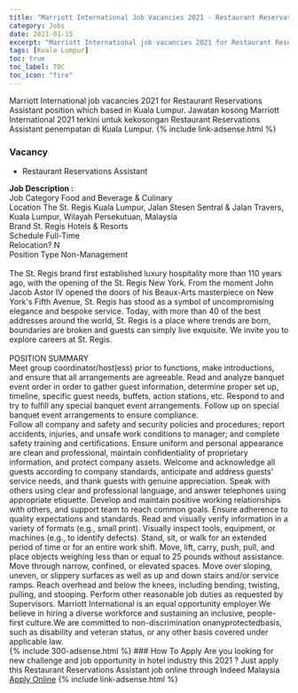 ```yaml
---
title: "Marriott International Job Vacancies 2021 - Restaurant Reservations Assistant" 
category: Jobs 
date: 2021-01-15 
excerpt: "Marriott International job vacancies 2021 for Restaurant Reservations Assistant position which based in Kuala Lumpur. Jawatan kosong Marriott International 2021 terkini untuk kekosongan Restaurant Reservations Assistant penempatan di Kuala Lumpur" 
tags: [Kuala Lumpur] 
toc: true 
toc_label: TOC 
toc_icon: "fire" 
--- 
```


Marriott International job vacancies 2021 for Restaurant Reservations Assistant position which based in Kuala Lumpur. Jawatan kosong Marriott International 2021 terkini untuk kekosongan Restaurant Reservations Assistant penempatan di Kuala Lumpur. 
{% include link-adsense.html %} 
### Vacancy 
- Restaurant Reservations Assistant 
<div><b>Job Description :</b><br>
Job Category Food and Beverage &amp; Culinary
<br>Location The St. Regis Kuala Lumpur, Jalan Stesen Sentral &amp; Jalan Travers, Kuala Lumpur, Wilayah Persekutuan, Malaysia
<br>Brand St. Regis Hotels &amp; Resorts
<br>Schedule Full-Time
<br>Relocation? N
<br>Position Type Non-Management
<br><br>
The St. Regis brand first established luxury hospitality more than 110 years ago, with the opening of the St. Regis New York. From the moment John Jacob Astor IV opened the doors of his Beaux-Arts masterpiece on New York's Fifth Avenue, St. Regis has stood as a symbol of uncompromising elegance and bespoke service. Today, with more than 40 of the best addresses around the world, St. Regis is a place where trends are born, boundaries are broken and guests can simply live exquisite. We invite you to explore careers at St. Regis.
<br><br>
POSITION SUMMARY
<br>Meet group coordinator/host(ess) prior to functions, make introductions, and ensure that all arrangements are agreeable. Read and analyze banquet event order in order to gather guest information, determine proper set up, timeline, specific guest needs, buffets, action stations, etc. Respond to and try to fulfill any special banquet event arrangements. Follow up on special banquet event arrangements to ensure compliance.
<br>Follow all company and safety and security policies and procedures; report accidents, injuries, and unsafe work conditions to manager; and complete safety training and certifications. Ensure uniform and personal appearance are clean and professional, maintain confidentiality of proprietary information, and protect company assets. Welcome and acknowledge all guests according to company standards, anticipate and address guests' service needs, and thank guests with genuine appreciation. Speak with others using clear and professional language, and answer telephones using appropriate etiquette. Develop and maintain positive working relationships with others, and support team to reach common goals. Ensure adherence to quality expectations and standards. Read and visually verify information in a variety of formats (e.g., small print). Visually inspect tools, equipment, or machines (e.g., to identify defects). Stand, sit, or walk for an extended period of time or for an entire work shift. Move, lift, carry, push, pull, and place objects weighing less than or equal to 25 pounds without assistance. Move through narrow, confined, or elevated spaces. Move over sloping, uneven, or slippery surfaces as well as up and down stairs and/or service ramps. Reach overhead and below the knees, including bending, twisting, pulling, and stooping. Perform other reasonable job duties as requested by Supervisors. Marriott International is an equal opportunity employer.We believe in hiring a diverse workforce and sustaining an inclusive, people-first culture.We are committed to non-discrimination onanyprotectedbasis, such as disability and veteran status, or any other basis covered under applicable law.</div> 
{% include 300-adsense.html %} 
### How To Apply 
Are you looking for new challenge and job opportunity in hotel industry this 2021 ?
Just apply this Restaurant Reservations Assistant job online through Indeed Malaysia 
<a href="https://malaysia.indeed.com/viewjob?jk=d91c4d51ec436e5e" class="btn btn--info" target="_blank" rel="nofollow noopenner">Apply Online</a> 
{% include link-adsense.html %} 